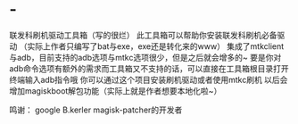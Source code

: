 # -
联发科刷机驱动工具箱（写的很烂）
此工具箱可以帮助你安装联发科刷机必备驱动
（实际上作者只编写了bat与exe，exe还是转化来的www）
集成了mtkclient与adb，目前支持的adb选项与mtkc选项很少，但是之后就会增多的~
要是你对adb命令选项有额外的需求而工具箱又不支持的话，可以直接在工具箱根目录打开终端输入adb指令哦
你可以通过这个项目安装刷机驱动或者使用mtkc刷机
以后会增加magiskboot解包功能（实际上就是作者想要本地化啦~）

鸣谢：
google
B.kerler
magisk-patcher的开发者
